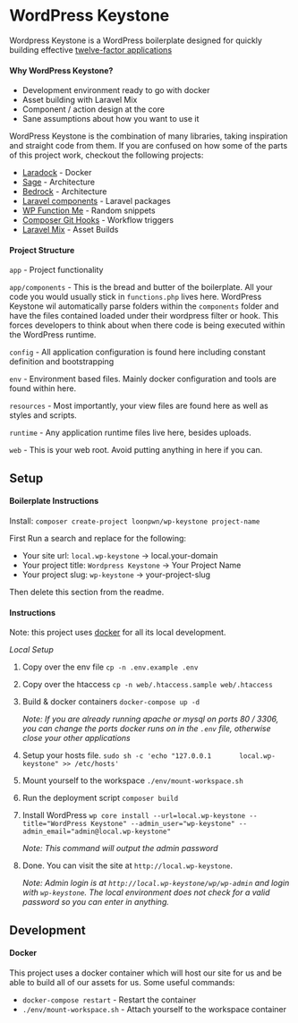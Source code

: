 WordPress Keystone 
===================

Wordpress Keystone is a WordPress boilerplate designed for quickly building effective 
[twelve-factor applications](https://12factor.net/) 

#### **Why WordPress Keystone?**
- Development environment ready to go with docker
- Asset building with Laravel Mix
- Component / action design at the core
- Sane assumptions about how you want to use it

WordPress Keystone is the combination of many libraries, taking inspiration and straight
code from them. If you are confused on how some of the parts of this project work,
checkout the following projects:
- [Laradock](https://github.com/laradock/laradock) - Docker
- [Sage](https://github.com/roots/sage) - Architecture
- [Bedrock](https://github.com/roots/bedrock) - Architecture
- [Laravel components](https://github.com/mattstauffer/Torch) - Laravel packages
- [WP Function Me](http://www.wpfunction.me/) - Random snippets
- [Composer Git Hooks](http://change-me/) - Workflow triggers
- [Laravel Mix](https://github.com/JeffreyWay/laravel-mix) - Asset Builds

#### **Project Structure**

`app` - Project functionality 

`app/components` - This is the bread and butter of the boilerplate. All your code you would usually stick
in `functions.php` lives here. WordPress Keystone wil automatically parse folders within the `components` folder 
and have the files contained loaded under their wordpress filter or hook. 
This forces developers to think about when there code is being executed within the WordPress runtime. 

`config` - All application configuration is found here including constant definition and bootstrapping

`env` - Environment based files. Mainly docker configuration and tools are found within here.  

`resources` - Most importantly, your view files are found here as well as styles and scripts.

`runtime` - Any application runtime files live here, besides uploads.   

`web` - This is your web root. Avoid putting anything in here if you can.


Setup
-------------

#### **Boilerplate Instructions**

Install: `composer create-project loonpwn/wp-keystone project-name`

First Run a search and replace for the following:
 - Your site url: `local.wp-keystone` -> local.your-domain
 - Your project title: `Wordpress Keystone` -> Your Project Name
 - Your project slug: `wp-keystone` -> your-project-slug 
 
Then delete this section from the readme.

#### **Instructions**

Note: this project uses [docker](https://www.docker.com/) for all its local development.

_Local Setup_
1. Copy over the env file `cp -n .env.example .env`
2. Copy over the htaccess `cp -n web/.htaccess.sample web/.htaccess`
3. Build & docker containers `docker-compose up -d`

   _Note: If you are already running apache or mysql on ports 80 / 3306, you can change the ports docker runs on in the 
   `.env` file, otherwise close your other applications_
   
 4. Setup your hosts file. `sudo sh -c 'echo "127.0.0.1       local.wp-keystone" >> /etc/hosts'`
5. Mount yourself to the workspace `./env/mount-workspace.sh`
6. Run the deployment script `composer build`
7. Install WordPress `wp core install --url=local.wp-keystone --title="WordPress Keystone" --admin_user="wp-keystone" --admin_email="admin@local.wp-keystone"`
   
   _Note: This command will output the admin password_
   
8. Done. You can visit the site at `http://local.wp-keystone`. 

    _Note: Admin login is at `http://local.wp-keystone/wp/wp-admin` and login with `wp-keystone`. The local environment does not
    check for a valid password so you can enter in anything._

Development 
-------------

#### **Docker**

This project uses a docker container which will host our site for us and be able to build all of our assets for us.
Some useful commands:
- `docker-compose restart` - Restart the container
- `./env/mount-workspace.sh` - Attach yourself to the workspace container
